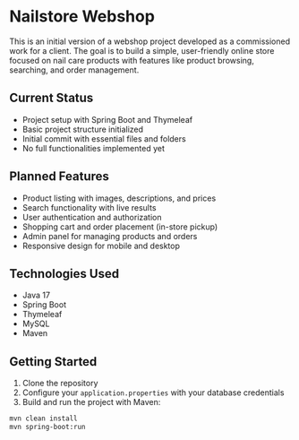 # Nailstore Webshop

This is an initial version of a webshop project developed as a commissioned work for a client. The goal is to build a simple, user-friendly online store focused on nail care products with features like product browsing, searching, and order management.

## Current Status

- Project setup with Spring Boot and Thymeleaf  
- Basic project structure initialized  
- Initial commit with essential files and folders  
- No full functionalities implemented yet  

## Planned Features

- Product listing with images, descriptions, and prices  
- Search functionality with live results  
- User authentication and authorization  
- Shopping cart and order placement (in-store pickup)  
- Admin panel for managing products and orders  
- Responsive design for mobile and desktop  

## Technologies Used

- Java 17  
- Spring Boot  
- Thymeleaf  
- MySQL  
- Maven  

## Getting Started

1. Clone the repository  
2. Configure your `application.properties` with your database credentials  
3. Build and run the project with Maven:

```bash
mvn clean install
mvn spring-boot:run
